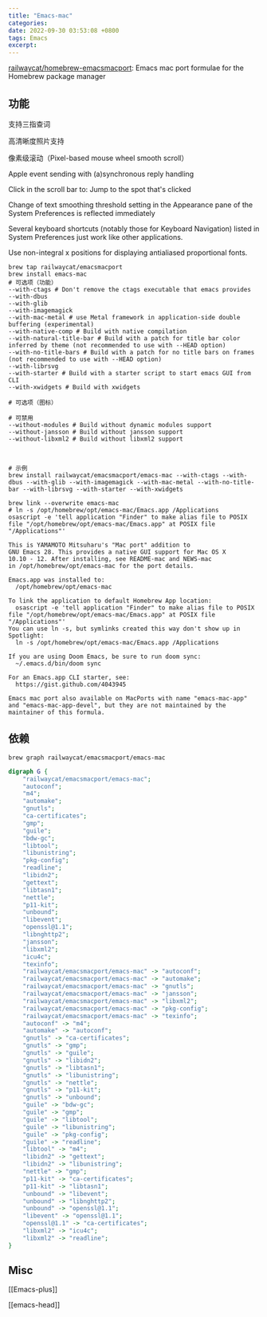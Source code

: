 ```yaml
---
title: "Emacs-mac"
categories:
date: 2022-09-30 03:53:08 +0800
tags: Emacs
excerpt:
---
```



[railwaycat/homebrew-emacsmacport](https://github.com/railwaycat/homebrew-emacsmacport): Emacs mac port formulae for the Homebrew package manager

## 功能

支持三指查词

高清晰度照片支持

像素级滚动（Pixel-based mouse wheel smooth scroll）

Apple event sending with (a)synchronous reply handling

Click in the scroll bar to: Jump to the spot that's clicked

Change of text smoothing threshold setting in the Appearance pane of the System Preferences is reflected immediately

Several keyboard shortcuts (notably those for Keyboard Navigation) listed in System Preferences just work like other applications.

Use non-integral x positions for displaying antialiased proportional fonts.



```shell
brew tap railwaycat/emacsmacport
brew install emacs-mac
# 可选项（功能）
--with-ctags # Don't remove the ctags executable that emacs provides
--with-dbus
--with-glib
--with-imagemagick
--with-mac-metal # use Metal framework in application-side double buffering (experimental)
--with-native-comp # Build with native compilation
--with-natural-title-bar # Build with a patch for title bar color inferred by theme (not recommended to use with --HEAD option)
--with-no-title-bars # Build with a patch for no title bars on frames (not recommended to use with --HEAD option)
--with-librsvg
--with-starter # Build with a starter script to start emacs GUI from CLI
--with-xwidgets # Build with xwidgets

# 可选项（图标）

# 可禁用
--without-modules # Build without dynamic modules support
--without-jansson # Build without jansson support
--without-libxml2 # Build without libxml2 support



# 示例
brew install railwaycat/emacsmacport/emacs-mac --with-ctags --with-dbus --with-glib --with-imagemagick --with-mac-metal --with-no-title-bar --with-librsvg --with-starter --with-xwidgets

```



```shell
brew link --overwrite emacs-mac
# ln -s /opt/homebrew/opt/emacs-mac/Emacs.app /Applications
osascript -e 'tell application "Finder" to make alias file to POSIX file "/opt/homebrew/opt/emacs-mac/Emacs.app" at POSIX file "/Applications"'
```

```shell
This is YAMAMOTO Mitsuharu's "Mac port" addition to
GNU Emacs 28. This provides a native GUI support for Mac OS X
10.10 - 12. After installing, see README-mac and NEWS-mac
in /opt/homebrew/opt/emacs-mac for the port details.

Emacs.app was installed to:
  /opt/homebrew/opt/emacs-mac

To link the application to default Homebrew App location:
  osascript -e 'tell application "Finder" to make alias file to POSIX file "/opt/homebrew/opt/emacs-mac/Emacs.app" at POSIX file "/Applications"'
You can use ln -s, but symlinks created this way don't show up in Spotlight:
  ln -s /opt/homebrew/opt/emacs-mac/Emacs.app /Applications

If you are using Doom Emacs, be sure to run doom sync:
  ~/.emacs.d/bin/doom sync

For an Emacs.app CLI starter, see:
  https://gist.github.com/4043945

Emacs mac port also available on MacPorts with name "emacs-mac-app" and "emacs-mac-app-devel", but they are not maintained by the maintainer of this formula.
```


## 依赖

```shell
brew graph railwaycat/emacsmacport/emacs-mac
```


```dot
digraph G {
    "railwaycat/emacsmacport/emacs-mac";
    "autoconf";
    "m4";
    "automake";
    "gnutls";
    "ca-certificates";
    "gmp";
    "guile";
    "bdw-gc";
    "libtool";
    "libunistring";
    "pkg-config";
    "readline";
    "libidn2";
    "gettext";
    "libtasn1";
    "nettle";
    "p11-kit";
    "unbound";
    "libevent";
    "openssl@1.1";
    "libnghttp2";
    "jansson";
    "libxml2";
    "icu4c";
    "texinfo";
    "railwaycat/emacsmacport/emacs-mac" -> "autoconf";
    "railwaycat/emacsmacport/emacs-mac" -> "automake";
    "railwaycat/emacsmacport/emacs-mac" -> "gnutls";
    "railwaycat/emacsmacport/emacs-mac" -> "jansson";
    "railwaycat/emacsmacport/emacs-mac" -> "libxml2";
    "railwaycat/emacsmacport/emacs-mac" -> "pkg-config";
    "railwaycat/emacsmacport/emacs-mac" -> "texinfo";
    "autoconf" -> "m4";
    "automake" -> "autoconf";
    "gnutls" -> "ca-certificates";
    "gnutls" -> "gmp";
    "gnutls" -> "guile";
    "gnutls" -> "libidn2";
    "gnutls" -> "libtasn1";
    "gnutls" -> "libunistring";
    "gnutls" -> "nettle";
    "gnutls" -> "p11-kit";
    "gnutls" -> "unbound";
    "guile" -> "bdw-gc";
    "guile" -> "gmp";
    "guile" -> "libtool";
    "guile" -> "libunistring";
    "guile" -> "pkg-config";
    "guile" -> "readline";
    "libtool" -> "m4";
    "libidn2" -> "gettext";
    "libidn2" -> "libunistring";
    "nettle" -> "gmp";
    "p11-kit" -> "ca-certificates";
    "p11-kit" -> "libtasn1";
    "unbound" -> "libevent";
    "unbound" -> "libnghttp2";
    "unbound" -> "openssl@1.1";
    "libevent" -> "openssl@1.1";
    "openssl@1.1" -> "ca-certificates";
    "libxml2" -> "icu4c";
    "libxml2" -> "readline";
}
```



## Misc

[[Emacs-plus]]


[[emacs-head]]





